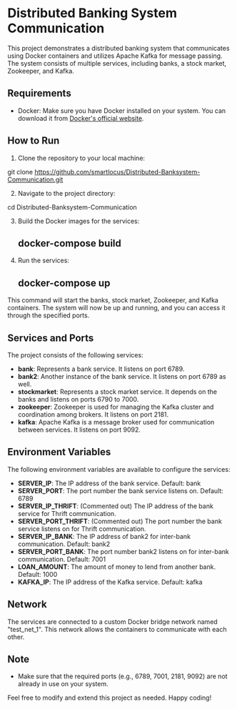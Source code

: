 # Distributed Banking System Communication

This project demonstrates a distributed banking system that communicates using Docker containers and utilizes Apache Kafka for message passing. The system consists of multiple services, including banks, a stock market, Zookeeper, and Kafka.

## Requirements

- Docker: Make sure you have Docker installed on your system. You can download it from [Docker's official website](https://www.docker.com/).

## How to Run

1. Clone the repository to your local machine:

git clone https://github.com/smartlocus/Distributed-Banksystem-Communication.git


2. Navigate to the project directory:

   
 cd Distributed-Banksystem-Communication

 
3. Build the Docker images for the services:

   ## docker-compose build

4. Run the services:

   ## docker-compose up




This command will start the banks, stock market, Zookeeper, and Kafka containers. The system will now be up and running, and you can access it through the specified ports.

## Services and Ports

The project consists of the following services:

- **bank**: Represents a bank service. It listens on port 6789.
- **bank2**: Another instance of the bank service. It listens on port 6789 as well.
- **stockmarket**: Represents a stock market service. It depends on the banks and listens on ports 6790 to 7000.
- **zookeeper**: Zookeeper is used for managing the Kafka cluster and coordination among brokers. It listens on port 2181.
- **kafka**: Apache Kafka is a message broker used for communication between services. It listens on port 9092.

## Environment Variables

The following environment variables are available to configure the services:

- **SERVER_IP**: The IP address of the bank service. Default: bank
- **SERVER_PORT**: The port number the bank service listens on. Default: 6789
- **SERVER_IP_THRIFT**: (Commented out) The IP address of the bank service for Thrift communication.
- **SERVER_PORT_THRIFT**: (Commented out) The port number the bank service listens on for Thrift communication.
- **SERVER_IP_BANK**: The IP address of bank2 for inter-bank communication. Default: bank2
- **SERVER_PORT_BANK**: The port number bank2 listens on for inter-bank communication. Default: 7001
- **LOAN_AMOUNT**: The amount of money to lend from another bank. Default: 1000
- **KAFKA_IP**: The IP address of the Kafka service. Default: kafka

## Network

The services are connected to a custom Docker bridge network named "test_net_1". This network allows the containers to communicate with each other.

## Note

- Make sure that the required ports (e.g., 6789, 7001, 2181, 9092) are not already in use on your system.



Feel free to modify and extend this project as needed. Happy coding!

   


